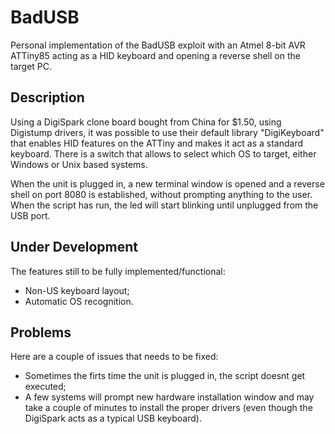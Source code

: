 # BadUSB
Personal implementation of the BadUSB exploit with an Atmel 8-bit AVR ATTiny85 acting as a HID keyboard and opening a reverse shell on the target PC.

## Description
Using a DigiSpark clone board bought from China for $1.50, using Digistump drivers, it was possible to use their default library "DigiKeyboard" that enables HID features on the ATTiny and makes it act as a standard keyboard.
There is a switch that allows to select which OS to target, either Windows or Unix based systems.

When the unit is plugged in, a new terminal window is opened and a reverse shell on port 8080 is established, without prompting anything to the user. When the script has run, the led will start blinking until unplugged from the USB port.

## Under Development
The features still to be fully implemented/functional:
* Non-US keyboard layout;
* Automatic OS recognition.

## Problems
Here are a couple of issues that needs to be fixed:
* Sometimes the firts time the unit is plugged in, the script doesnt get executed;
* A few systems will prompt new hardware installation window and may take a couple of minutes to install the proper drivers (even though the DigiSpark acts as a typical USB keyboard).
